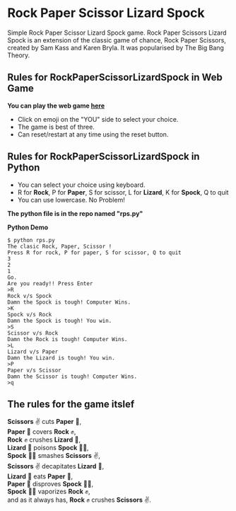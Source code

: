 # **Rock Paper Scissor Lizard Spock**

Simple Rock Paper Scissor Lizard Spock game.
Rock Paper Scissors Lizard Spock is an extension of the classic game of chance, Rock Paper Scissors, created by Sam Kass and Karen Bryla.
It was popularised by The Big Bang Theory.

## Rules for **RockPaperScissorLizardSpock** in **Web Game**

**You can play the web game [here](https://rpsls.netlify.com/#%F0%9F%A6%8E)**

- Click on emoji on the "YOU" side to select your choice. 
- The game is best of three.
- Can reset/restart at any time using the reset button.

## Rules for **RockPaperScissorLizardSpock** in **Python**

- You can select your choice using keyboard.
- R for **Rock**, P for **Paper**, S for scissor, L for **Lizard**, K for **Spock**, Q to quit
- You can use lowercase. No Problem!

 **The python file is in the repo named "rps.py"**

 **Python Demo**

```
$ python rps.py
The clasic Rock, Paper, Scissor !
Press R for rock, P for paper, S for scissor, Q to quit
3
2
1
Go.
Are you ready!! Press Enter
>R
Rock v/s Spock
Damn the Spock is tough! Computer Wins.
>K
Spock v/s Rock
Damn the Spock is tough! You win.
>S
Scissor v/s Rock
Damn the Rock is tough! Computer Wins.
>L
Lizard v/s Paper
Damn the Lizard is tough! You win.
>P
Paper v/s Scissor
Damn the Scissor is tough! Computer Wins.
>q
```

## The rules for the game itslef

**Scissors** ✌️ cuts **Paper** 📄,  <br />
**Paper** 📄 covers **Rock** ✊,   <br />
**Rock** ✊ crushes **Lizard** 🦎,  <br />
**Lizard** 🦎 poisons **Spock** 🖖🏼,  <br />
**Spock** 🖖🏼 smashes **Scissors** ✌️,  <br />
**Scissors** ✌️ decapitates **Lizard** 🦎,  <br />
**Lizard** 🦎 eats **Paper** 📄,  <br />
**Paper** 📄 disproves **Spock** 🖖🏼,  <br />
**Spock** 🖖🏼 vaporizes **Rock** ✊,  <br />
and as it always has, **Rock** ✊ crushes **Scissors** ✌️.  <br />

